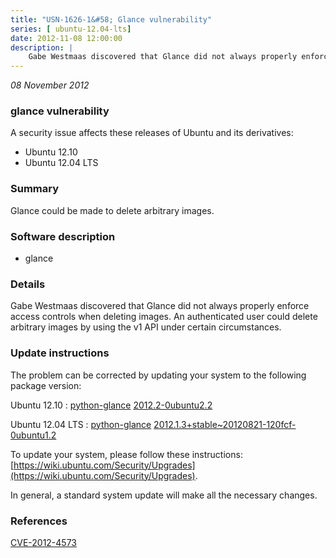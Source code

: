 ```yaml
---
title: "USN-1626-1&#58; Glance vulnerability"
series: [ ubuntu-12.04-lts]
date: 2012-11-08 12:00:00
description: |
    Gabe Westmaas discovered that Glance did not always properly enforce access controls when deleting images. An authenticated user could delete arbitrary images by using the v1 API under certain circumstances. 
--- 
```

 
 

*08 November 2012*

### glance vulnerability

A security issue affects these releases of Ubuntu and its derivatives:

* Ubuntu 12.10
* Ubuntu 12.04 LTS

### Summary

Glance could be made to delete arbitrary images. 

### Software description

* glance 

### Details

Gabe Westmaas discovered that Glance did not always properly enforce access controls when deleting images. An authenticated user could delete arbitrary images by using the v1 API under certain circumstances. 

### Update instructions

The problem can be corrected by updating your system to the following package version:

Ubuntu 12.10
 : [python-glance](https://launchpad.net/ubuntu/+source/glance) <span> [2012.2-0ubuntu2.2](https://launchpad.net/ubuntu/+source/glance/2012.2-0ubuntu2.2) </span> 

Ubuntu 12.04 LTS
 : [python-glance](https://launchpad.net/ubuntu/+source/glance) <span> [2012.1.3+stable~20120821-120fcf-0ubuntu1.2](https://launchpad.net/ubuntu/+source/glance/2012.1.3+stable~20120821-120fcf-0ubuntu1.2) </span> 

To update your system, please follow these instructions: [https://wiki.ubuntu.com/Security/Upgrades](https://wiki.ubuntu.com/Security/Upgrades).

In general, a standard system update will make all the necessary changes. 

### References

 
 [CVE-2012-4573](http://people.ubuntu.com/~ubuntu-security/cve/CVE-2012-4573)
 

